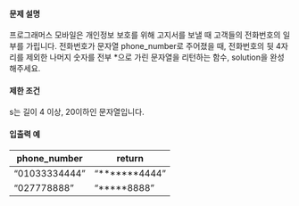 #### 문제 설명

프로그래머스 모바일은 개인정보 보호를 위해 고지서를 보낼 때 고객들의 전화번호의 일부를 가립니다.
전화번호가 문자열 phone_number로 주어졌을 때, 전화번호의 뒷 4자리를 제외한 나머지 숫자를 전부 *으로 가린 문자열을 리턴하는 함수, solution을 완성해주세요.
#### 제한 조건
s는 길이 4 이상, 20이하인 문자열입니다.

#### 입출력 예

phone_number | return
---|---
“01033334444” | “*******4444”
“027778888” | “*****8888”